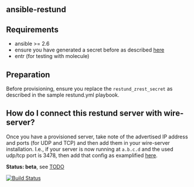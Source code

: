 ## ansible-restund

## Requirements

- ansible >= 2.6
- ensure you have generated a secret before as described [here](https://github.com/wireapp/wire-server-deploy/blob/master/charts/brig/values.yaml#L66-L71)
- entr (for testing with molecule)

## Preparation

Before provisioning, ensure you replace the `restund_zrest_secret` as described in the sample restund.yml playbook.

## How do I connect this restund server with wire-server?

Once you have a provisioned server, take note of the advertised IP address and ports (for UDP and TCP) and then add them in your wire-server installation. I.e., if your server is now running at `a.b.c.d` and the used udp/tcp port is 3478, then add that config as examplified [here](https://github.com/wireapp/wire-server-deploy/blob/master/charts/brig/values.yaml#L66-L71).

**Status: beta**, see [TODO](TODO.md)

[![Build Status](https://travis-ci.org/wireapp/ansible-restund.svg?branch=master)](https://travis-ci.org/wireapp/ansible-restund)
